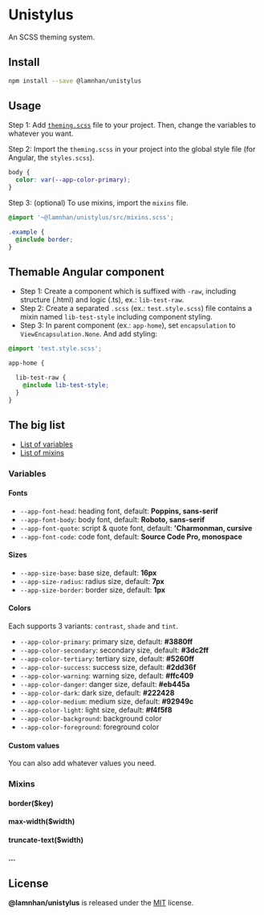 # Unistylus

An SCSS theming system.

## Install

```sh
npm install --save @lamnhan/unistylus
```

## Usage

Step 1: Add [`theming.scss`](https://github.com/lamnhan/unistylus/blob/master/theming.scss) file to your project. Then, change the variables to whatever you want.

Step 2: Import the `theming.scss` in your project into the global style file (for Angular, the `styles.scss`).

```scss
body {
  color: var(--app-color-primary);
}
```

Step 3: (optional) To use mixins, import the `mixins` file.

```scss
@import '~@lamnhan/unistylus/src/mixins.scss';

.example {
  @include border;
}
```

## Themable Angular component

- Step 1: Create a component which is suffixed with `-raw`, including structure (.html) and logic (.ts), ex.: `lib-test-raw`.
- Step 2: Create a separated `.scss` (ex.: `test.style.scss`) file contains a mixin named `lib-test-style` including component styling.
- Step 3: In parent component (ex.: `app-home`), set `encapsulation` to `ViewEncapsulation.None`. And add styling:

```scss
@import 'test.style.scss';

app-home {

  lib-test-raw {
    @include lib-test-style;
  }
}
```

## The big list

- [List of variables](#variables)
- [List of mixins](#mixins)

### Variables

#### Fonts

- `--app-font-head`: heading font, default: **Poppins, sans-serif**
- `--app-font-body`: body font, default: **Roboto, sans-serif**
- `--app-font-quote`: script & quote font, default: **'Charmonman, cursive**
- `--app-font-code`: code font, default: **Source Code Pro, monospace**

#### Sizes

- `--app-size-base`: base size, default: **16px**
- `--app-size-radius`: radius size, default: **7px**
- `--app-size-border`: border size, default: **1px**

#### Colors

Each supports 3 variants: `contrast`, `shade` and `tint`.

- `--app-color-primary`: primary size, default: **#3880ff**
- `--app-color-secondary`: secondary size, default: **#3dc2ff**
- `--app-color-tertiary`: tertiary size, default: **#5260ff**
- `--app-color-success`: success size, default: **#2dd36f**
- `--app-color-warning`: warning size, default: **#ffc409**
- `--app-color-danger`: danger size, default: **#eb445a**
- `--app-color-dark`: dark size, default: **#222428**
- `--app-color-medium`: medium size, default: **#92949c**
- `--app-color-light`: light size, default: **#f4f5f8**
- `--app-color-background`: background color
- `--app-color-foreground`: foreground color

#### Custom values

You can also add whatever values you need.

### Mixins

#### border($key)

#### max-width($width)

#### truncate-text($width)

#### ...

## License

**@lamnhan/unistylus** is released under the [MIT](https://github.com/lamnhan/unistylus/blob/master/LICENSE) license.
